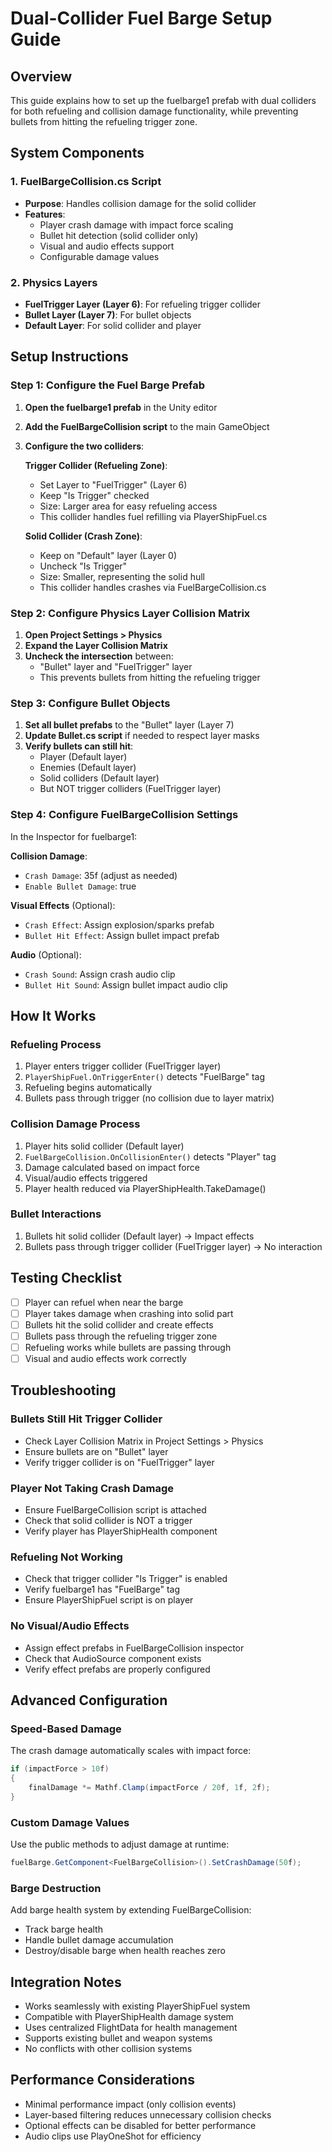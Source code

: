 # Dual-Collider Fuel Barge Setup Guide

## Overview
This guide explains how to set up the fuelbarge1 prefab with dual colliders for both refueling and collision damage functionality, while preventing bullets from hitting the refueling trigger zone.

## System Components

### 1. FuelBargeCollision.cs Script
- **Purpose**: Handles collision damage for the solid collider
- **Features**: 
  - Player crash damage with impact force scaling
  - Bullet hit detection (solid collider only)
  - Visual and audio effects support
  - Configurable damage values

### 2. Physics Layers
- **FuelTrigger Layer (Layer 6)**: For refueling trigger collider
- **Bullet Layer (Layer 7)**: For bullet objects
- **Default Layer**: For solid collider and player

## Setup Instructions

### Step 1: Configure the Fuel Barge Prefab

1. **Open the fuelbarge1 prefab** in the Unity editor
2. **Add the FuelBargeCollision script** to the main GameObject
3. **Configure the two colliders**:

   **Trigger Collider (Refueling Zone)**:
   - Set Layer to "FuelTrigger" (Layer 6)
   - Keep "Is Trigger" checked
   - Size: Larger area for easy refueling access
   - This collider handles fuel refilling via PlayerShipFuel.cs

   **Solid Collider (Crash Zone)**:
   - Keep on "Default" layer (Layer 0)
   - Uncheck "Is Trigger"
   - Size: Smaller, representing the solid hull
   - This collider handles crashes via FuelBargeCollision.cs

### Step 2: Configure Physics Layer Collision Matrix

1. **Open Project Settings > Physics**
2. **Expand the Layer Collision Matrix**
3. **Uncheck the intersection** between:
   - "Bullet" layer and "FuelTrigger" layer
   - This prevents bullets from hitting the refueling trigger

### Step 3: Configure Bullet Objects

1. **Set all bullet prefabs** to the "Bullet" layer (Layer 7)
2. **Update Bullet.cs script** if needed to respect layer masks
3. **Verify bullets can still hit**:
   - Player (Default layer)
   - Enemies (Default layer)  
   - Solid colliders (Default layer)
   - But NOT trigger colliders (FuelTrigger layer)

### Step 4: Configure FuelBargeCollision Settings

In the Inspector for fuelbarge1:

**Collision Damage**:
- `Crash Damage`: 35f (adjust as needed)
- `Enable Bullet Damage`: true

**Visual Effects** (Optional):
- `Crash Effect`: Assign explosion/sparks prefab
- `Bullet Hit Effect`: Assign bullet impact prefab

**Audio** (Optional):
- `Crash Sound`: Assign crash audio clip
- `Bullet Hit Sound`: Assign bullet impact audio clip

## How It Works

### Refueling Process
1. Player enters trigger collider (FuelTrigger layer)
2. `PlayerShipFuel.OnTriggerEnter()` detects "FuelBarge" tag
3. Refueling begins automatically
4. Bullets pass through trigger (no collision due to layer matrix)

### Collision Damage Process
1. Player hits solid collider (Default layer)
2. `FuelBargeCollision.OnCollisionEnter()` detects "Player" tag
3. Damage calculated based on impact force
4. Visual/audio effects triggered
5. Player health reduced via PlayerShipHealth.TakeDamage()

### Bullet Interactions
1. Bullets hit solid collider (Default layer) → Impact effects
2. Bullets pass through trigger collider (FuelTrigger layer) → No interaction

## Testing Checklist

- [ ] Player can refuel when near the barge
- [ ] Player takes damage when crashing into solid part
- [ ] Bullets hit the solid collider and create effects
- [ ] Bullets pass through the refueling trigger zone
- [ ] Refueling works while bullets are passing through
- [ ] Visual and audio effects work correctly

## Troubleshooting

### Bullets Still Hit Trigger Collider
- Check Layer Collision Matrix in Project Settings > Physics
- Ensure bullets are on "Bullet" layer
- Verify trigger collider is on "FuelTrigger" layer

### Player Not Taking Crash Damage
- Ensure FuelBargeCollision script is attached
- Check that solid collider is NOT a trigger
- Verify player has PlayerShipHealth component

### Refueling Not Working
- Check that trigger collider "Is Trigger" is enabled
- Verify fuelbarge1 has "FuelBarge" tag
- Ensure PlayerShipFuel script is on player

### No Visual/Audio Effects
- Assign effect prefabs in FuelBargeCollision inspector
- Check that AudioSource component exists
- Verify effect prefabs are properly configured

## Advanced Configuration

### Speed-Based Damage
The crash damage automatically scales with impact force:
```csharp
if (impactForce > 10f)
{
    finalDamage *= Mathf.Clamp(impactForce / 20f, 1f, 2f);
}
```

### Custom Damage Values
Use the public methods to adjust damage at runtime:
```csharp
fuelBarge.GetComponent<FuelBargeCollision>().SetCrashDamage(50f);
```

### Barge Destruction
Add barge health system by extending FuelBargeCollision:
- Track barge health
- Handle bullet damage accumulation
- Destroy/disable barge when health reaches zero

## Integration Notes

- Works seamlessly with existing PlayerShipFuel system
- Compatible with PlayerShipHealth damage system
- Uses centralized FlightData for health management
- Supports existing bullet and weapon systems
- No conflicts with other collision systems

## Performance Considerations

- Minimal performance impact (only collision events)
- Layer-based filtering reduces unnecessary collision checks
- Optional effects can be disabled for better performance
- Audio clips use PlayOneShot for efficiency
